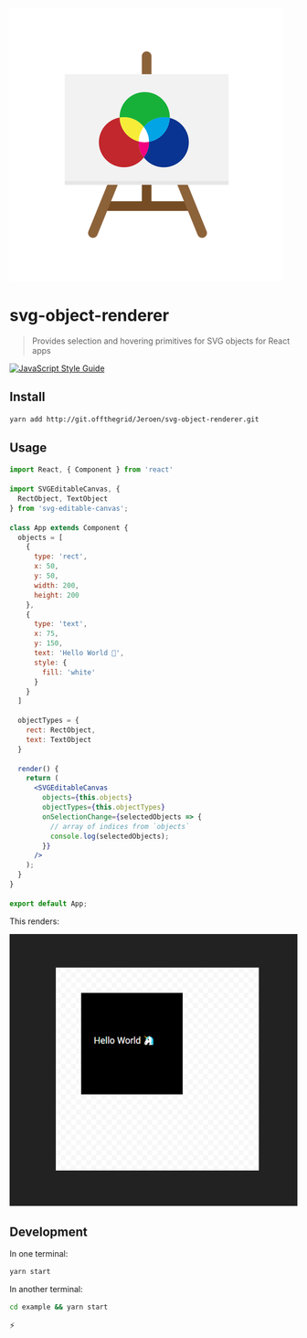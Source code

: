 <img src="example/public/logo.png">

# svg-object-renderer

> Provides selection and hovering primitives for SVG objects for React apps

[![JavaScript Style Guide](https://img.shields.io/badge/code_style-standard-brightgreen.svg)](https://standardjs.com)

## Install

```bash
yarn add http://git.offthegrid/Jeroen/svg-object-renderer.git
```

## Usage

```jsx
import React, { Component } from 'react'

import SVGEditableCanvas, {
  RectObject, TextObject
} from 'svg-editable-canvas';

class App extends Component {
  objects = [
    {
      type: 'rect',
      x: 50,
      y: 50,
      width: 200,
      height: 200
    },
    {
      type: 'text',
      x: 75,
      y: 150,
      text: 'Hello World 🦄',
      style: {
        fill: 'white'
      }
    }
  ]

  objectTypes = {
    rect: RectObject,
    text: TextObject
  }

  render() {
    return (
      <SVGEditableCanvas
        objects={this.objects}
        objectTypes={this.objectTypes}
        onSelectionChange={selectedObjects => {
          // array of indices from `objects`
          console.log(selectedObjects);
        }}
      />
    );
  }
}

export default App;
```

This renders:

![Example](example/public/canvas-example.png)

## Development

In one terminal:
```bash
yarn start
```

In another terminal:
```bash
cd example && yarn start
```

⚡
